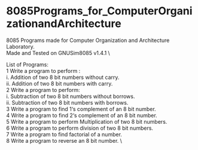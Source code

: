 # 8085Programs_for_ComputerOrganizationandArchitecture
8085 Programs made for Computer Organization and Architecture Laboratory. \
Made and Tested on GNUSim8085 v1.4.1 \

List of Programs: \
1 Write a program to perform : \
	i. Addition of two 8 bit numbers without carry. \
	ii. Addition of two 8 bit numbers with carry. \
2 Write a program to perform: \
	i. Subtraction of two 8 bit numbers without borrows. \
	ii. Subtraction of two 8 bit numbers with borrows. \
3 Write a program to find 1‘s complement of an 8 bit number. \
4 Write a program to find 2‘s complement of an 8 bit number. \
5 Write a program to perform Multiplication of two 8 bit numbers. \
6 Write a program to perform division of two 8 bit numbers. \
7 Write a program to find factorial of a number. \
8 Write a program to reverse an 8 bit number. \

